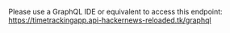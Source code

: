Please use a GraphQL IDE or equivalent to access this endpoint: https://timetrackingapp.api-hackernews-reloaded.tk/graphql

